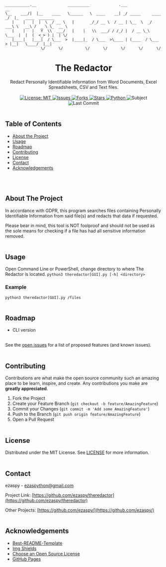 <!-- PROJECT LOGO -->
```
___________.__              __________             .___                   __
\__    ___/|  |__    ____   \______   \  ____    __| _/ _____     ____  _/  |_   ____  _______
   |    |   |  |  \ _/ __ \   |       _/_/ __ \  / __ | \__  \  _/ ___\ \   __\ /  _ \ \_  __ \
   |    |   |   Y  \\  ___/   |    |   \\  ___/ / /_/ |  / __ \_\  \___  |  |  (  <_> ) |  | \/
   |____|   |___|  / \___  >  |____|_  / \___  >\____ | (____  / \___  > |__|   \____/  |__|
                \/      \/          \/      \/      \/      \/      \/        
```
<p align="center">
    <h1 align="center">The Redactor</h1>
    <p align="center">
    Redact Personally Identifiable Information from Word Documents, Excel Spreadsheets, CSV and Text files.
    <br><br>
    <a href="https://mit-license.org">
    <img src="https://img.shields.io/badge/license-MIT-black.svg" alt="License: MIT">
    </a>
    <a href="https://github.com/ezaspy/theredactor/issues">
    <img src="https://img.shields.io/github/issues/markdown-templates/markdown-snippets.svg" alt="Issues">
    </a>
    <a href="https://github.com/ezaspy/theredactor/network/members">
    <img src="https://img.shields.io/github/forks/markdown-templates/markdown-snippets.svg" alt="Forks">
    <a href="https://github.com/ezaspy/theredactor/stargazers">
    <img src="https://img.shields.io/github/stars/markdown-templates/markdown-snippets.svg" alt="Stars">
    </a>
    <a href="https://www.python.org">
    <img src="https://img.shields.io/badge/language-python-yellow" alt="Python">
    </a>
    <img src="https://img.shields.io/badge/subject-PII-red" alt="Subject">
    <img src="https://img.shields.io/github/last-commit/ezaspy/theredactor" alt="Last Commit">
    </a>
    <br><br>
  </p>
</p>

<!-- TABLE OF CONTENTS -->
## Table of Contents

* [About the Project](#about-the-project)
* [Usage](#usage)
* [Roadmap](#roadmap)
* [Contributing](#contributing)
* [License](#license)
* [Contact](#contact)
* [Acknowledgements](#acknowledgements)


<br><br>
<!-- ABOUT THE PROJECT -->
## About The Project

In accordance with GDPR, this program searches files containing Personally Identifiable Information from said file(s) and redacts that data if requested.

Please bear in mind, this tool is NOT foolproof and should not be used as the sole means for checking if a file has had all sensitive information removed.
<br><br>

<!-- USAGE EXAMPLES -->
## Usage
Open Command Line or PowerShell, change directory to where The Redactor is located.
`python3 theredactor[GUI].py [-h] <directory>`
### Example
`python3 theredactor[GUI].py /files`
<br><br>


<!-- ROADMAP -->
## Roadmap

* CLI version

<br>See the [open issues](https://github.com/ezaspy/theredactor/issues) for a list of proposed features (and known issues).
<br><br>


<!-- CONTRIBUTING -->
## Contributing

Contributions are what make the open source community such an amazing place to be learn, inspire, and create. Any contributions you make are **greatly appreciated**.

1. Fork the Project
2. Create your Feature Branch (`git checkout -b feature/AmazingFeature`)
3. Commit your Changes (`git commit -m 'Add some AmazingFeature'`)
4. Push to the Branch (`git push origin feature/AmazingFeature`)
5. Open a Pull Request
<br><br>


<!-- LICENSE -->
## License

Distributed under the MIT License. See [LICENSE](https://github.com/ezaspy/theredactor/master/LICENSE.txt) for more information.
<br><br>


<!-- CONTACT -->
## Contact

ezaspy - ezaspython@gmail.com

Project Link: [https://github.com/ezaspy/theredactor](https://github.com/ezaspy/theredactor)

Other Projects: [https://github.com/ezaspy/](https://github.com/ezaspy/)
<br><br>


<!-- ACKNOWLEDGEMENTS -->
## Acknowledgements
* [Best-README-Template](https://github.com/othneildrew/Best-README-Template)
* [Img Shields](https://shields.io)
* [Choose an Open Source License](https://choosealicense.com)
* [GitHub Pages](https://pages.github.com)



<!-- MARKDOWN LINKS & IMAGES -->
<!-- https://www.markdownguide.org/basic-syntax/#reference-style-links -->
